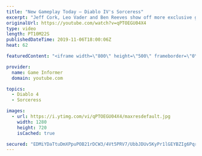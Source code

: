 ```yaml
---
title: "New Gameplay Today – Diablo IV's Sorceress"
excerpt: "Jeff Cork, Leo Vader and Ben Reeves show off more exclusive gameplay of Diablo IV, which can be viewed without commentary at ..."
originalUrl: https://youtube.com/watch?v=qPTOEGU04X4
type: video
length: PT10M22S
publishedDateTime: 2019-11-06T18:00:06Z
heat: 62

featuredContent: "<iframe width=\"800\" height=\"500\" frameborder=\"0\" src=\"https://www.youtube.com/embed/qPTOEGU04X4\" allow=\"accelerometer; autoplay; encrypted-media; gyroscope; picture-in-picture\" allowfullscreen></iframe>"

provider:
  name: Game Informer
  domain: youtube.com

topics:
  - Diablo 4
  - Sorceress

images:
  - url: https://i.ytimg.com/vi/qPTOEGU04X4/maxresdefault.jpg
    width: 1280
    height: 720
    isCached: true

secured: "EDMiYDaTtuDmXPpuPOB21rDCW3/4Vt5PRV7/UbbJDUv5KyPr1lGEYBZIg6Pqrq6WsByGgVP3lz9Z32d5kzakKNu9xT/lD3bqKE/Rdl/2L0X8T8+tzMohOcx1xKjCxq06kPCLZpNw2D2m71hSK40OyNCeshF6KLzjraAapvUsATj2xMHG+WxVMjonzLuTdwUedxsmzZpOJmArdTxo6FCKIlhdzMMKqW+F0luO2+d1BKfcivusU+niBcCTa/N88t1O1pA3ck1ekXZt/K4uvT2DXXmJPQ1cP8Z5oAOY4rPalJkCwhG5yCW9sEMCtVnGNO7KR2BT3tRBpvKMC7wyXCAYr3CIxOlgbBjIJZNVzAXwyINuRv8fH+t5K5Cc7IutSAdpIrkQiaRFcr7MTSjde6gX24GXC0aKzR/CHywg3blILe0WKL8s/jmug4gTH68TuIrT;U/KPqKGu4efTkjQWV+B60A=="
---
```


